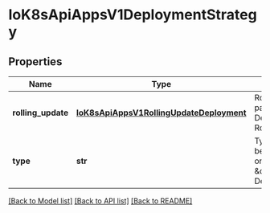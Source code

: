 # IoK8sApiAppsV1DeploymentStrategy

## Properties
Name | Type | Description | Notes
------------ | ------------- | ------------- | -------------
**rolling_update** | [**IoK8sApiAppsV1RollingUpdateDeployment**](IoK8sApiAppsV1RollingUpdateDeployment.md) | Rolling update config params. Present only if DeploymentStrategyType &#x3D; RollingUpdate. | [optional] 
**type** | **str** | Type of deployment. Can be \&quot;Recreate\&quot; or \&quot;RollingUpdate\&quot;. Default is RollingUpdate. | [optional] 

[[Back to Model list]](../README.md#documentation-for-models) [[Back to API list]](../README.md#documentation-for-api-endpoints) [[Back to README]](../README.md)


